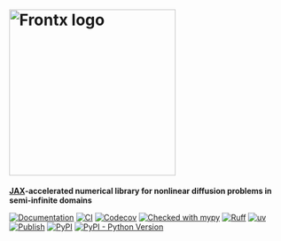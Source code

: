 # [<img src="logo.png" alt="Frontx logo" width=300></img>](https://github.com/gerlero/frontx)

**[JAX](https://github.com/jax-ml/jax)-accelerated numerical library for nonlinear diffusion problems in semi-infinite domains**

[![Documentation](https://img.shields.io/readthedocs/frontx)](https://frontx.readthedocs.io/)
[![CI](https://github.com/gerlero/frontx/actions/workflows/ci.yml/badge.svg)](https://github.com/gerlero/frontx/actions/workflows/ci.yml)
[![Codecov](https://codecov.io/gh/gerlero/frontx/branch/main/graph/badge.svg)](https://codecov.io/gh/gerlero/frontx)
[![Checked with mypy](http://www.mypy-lang.org/static/mypy_badge.svg)](http://mypy-lang.org/)
[![Ruff](https://img.shields.io/endpoint?url=https://raw.githubusercontent.com/astral-sh/ruff/main/assets/badge/v2.json)](https://github.com/astral-sh/ruff)
[![uv](https://img.shields.io/endpoint?url=https://raw.githubusercontent.com/astral-sh/uv/main/assets/badge/v0.json)](https://github.com/astral-sh/uv)
[![Publish](https://github.com/gerlero/frontx/actions/workflows/pypi-publish.yml/badge.svg)](https://github.com/gerlero/frontx/actions/workflows/pypi-publish.yml)
[![PyPI](https://img.shields.io/pypi/v/frontx)](https://pypi.org/project/frontx/)
[![PyPI - Python Version](https://img.shields.io/pypi/pyversions/frontx)](https://pypi.org/project/frontx/)
